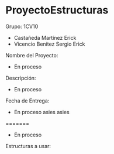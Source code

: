 # ProyectoEstructuras

Grupo: 1CV10


- Castañeda Martínez Erick
- Vicencio Benítez Sergio Erick

Nombre del Proyecto:

- En proceso

Descripción:

- En proceso

Fecha de Entrega: 

- En proceso asies asies

=======
- En proceso

Estructuras a usar:

